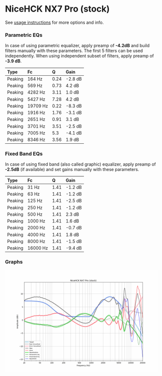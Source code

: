 # NiceHCK NX7 Pro (stock)
See [usage instructions](https://github.com/jaakkopasanen/AutoEq#usage) for more options and info.

### Parametric EQs
In case of using parametric equalizer, apply preamp of **-4.2dB** and build filters manually
with these parameters. The first 5 filters can be used independently.
When using independent subset of filters, apply preamp of **-3.9 dB**.

| Type    | Fc       |    Q | Gain    |
|:--------|:---------|:-----|:--------|
| Peaking | 164 Hz   | 0.24 | -2.8 dB |
| Peaking | 569 Hz   | 0.73 | 4.2 dB  |
| Peaking | 4282 Hz  | 3.11 | 1.0 dB  |
| Peaking | 5427 Hz  | 7.28 | 4.2 dB  |
| Peaking | 19709 Hz | 0.22 | -8.3 dB |
| Peaking | 1916 Hz  | 1.76 | -3.1 dB |
| Peaking | 2651 Hz  | 0.91 | 3.1 dB  |
| Peaking | 3701 Hz  | 3.51 | -2.5 dB |
| Peaking | 7005 Hz  | 5.3  | -4.1 dB |
| Peaking | 8346 Hz  | 3.56 | 1.9 dB  |

### Fixed Band EQs
In case of using fixed band (also called graphic) equalizer, apply preamp of **-2.5dB**
(if available) and set gains manually with these parameters.

| Type    | Fc       |    Q | Gain    |
|:--------|:---------|:-----|:--------|
| Peaking | 31 Hz    | 1.41 | -1.2 dB |
| Peaking | 63 Hz    | 1.41 | -1.2 dB |
| Peaking | 125 Hz   | 1.41 | -2.5 dB |
| Peaking | 250 Hz   | 1.41 | -1.2 dB |
| Peaking | 500 Hz   | 1.41 | 2.3 dB  |
| Peaking | 1000 Hz  | 1.41 | 1.6 dB  |
| Peaking | 2000 Hz  | 1.41 | -0.7 dB |
| Peaking | 4000 Hz  | 1.41 | 1.8 dB  |
| Peaking | 8000 Hz  | 1.41 | -1.5 dB |
| Peaking | 16000 Hz | 1.41 | -9.4 dB |

### Graphs
![](./NiceHCK%20NX7%20Pro%20(stock).png)